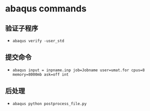 # abaqus commands

## 验证子程序

- `abaqus verify -user_std`

## 提交命令

- `abaqus input = inpname.inp job=Jobname user=umat.for cpus=8 memory=8000mb ask=off int`

## 后处理

- `abaqus python postprocess_file.py`
